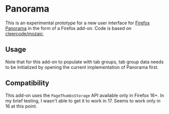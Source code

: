 # Panorama
This is an experimental prototype for a new user interface for [Firefox Panorama](http://support.mozilla.org/en-US/kb/tab-groups-organize-tabs) in the form of a Firefox add-on. Code is based on [cleercode/mozaic](https://github.com/cleercode/mozaic).

## Usage
Note that for this add-on to populate with tab groups, tab group data needs to be initialized by opening the current implementation of Panorama first.

## Compatibility
This add-on uses the `PageThumbsStorage` API available only in Firefox 16+. In my brief testing, I wasn't able to get it to work in 17. Seems to work only in 16 at this point.